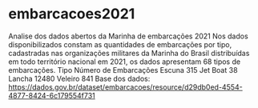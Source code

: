 # embarcacoes2021
Analise dos dados abertos da Marinha de embarcações 2021
Nos dados disponibilizados constam as quantidades de embarcações por tipo, cadastradas nas organizações militares da Marinha do Brasil distribuídas em todo território nacional em 2021, os dados apresentam 68 tipos de embarcações.                                                                                                                                                            Tipo         Número de Embarcações
<caracter>      <inteiro>
Escuna               315
Jet Boat             38
Lancha              12480
Veleiro              841                                                                                                                                                   Base dos dados: https://dados.gov.br/dataset/embarcacoes/resource/d29db0ed-4554-4877-8424-6c179554f731
